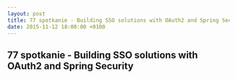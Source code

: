 ```yaml
---
layout: post
title: 77 spotkanie - Building SSO solutions with OAuth2 and Spring Security
date: 2015-11-12 18:00:00 +0100
---
```

77 spotkanie - Building SSO solutions with OAuth2 and Spring Security
-----------------
